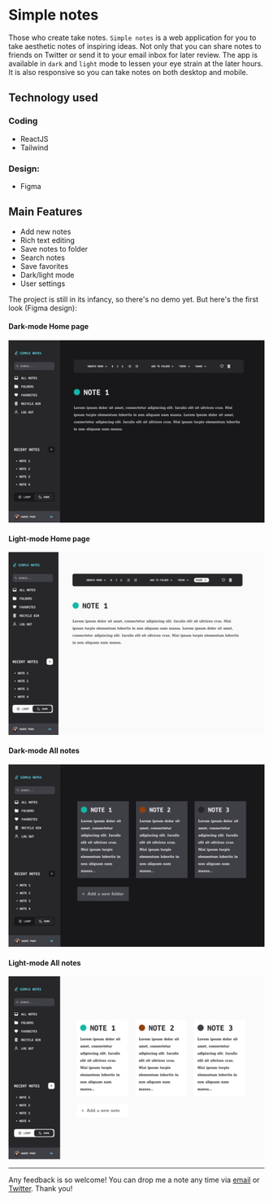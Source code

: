# Simple notes

Those who create take notes. `Simple notes` is a web application for you to take aesthetic notes of inspiring ideas. Not only that you can share notes to friends on Twitter or send it to your email inbox for later review. The app is available in `dark` and `light` mode to lessen your eye strain at the later hours. It is also responsive so you can take notes on both desktop and mobile.

## Technology used

### Coding
- ReactJS
- Tailwind

### Design: 
- Figma

## Main Features
- Add new notes
- Rich text editing
- Save notes to folder
- Search notes
- Save favorites
- Dark/light mode
- User settings

The project is still in its infancy, so there's no demo yet. But here's the first look (Figma design):

#### Dark-mode Home page

![Editor-dark](https://github.com/naomi-pham/simple-notes/blob/2edd85b8089da02b3758cbb8c9e734f62d74973f/images/%23editor%20(2).png)

#### Light-mode Home page

![Editor-light](https://github.com/naomi-pham/simple-notes/blob/3fe7801c3c5b08a4f5c9ac45eb745b9769d10a51/images/%23editor%20(3).png)

#### Dark-mode All notes

![All-note-dark](https://github.com/naomi-pham/simple-notes/blob/6e8ed0a074a7ae0ec73f07f7a09a76f612331348/images/%23all-notes.png)

#### Light-mode All notes

![All-note-light](https://github.com/naomi-pham/simple-notes/blob/main/images/%23all-notes%20(1).png)

---

Any feedback is so welcome! You can drop me a note any time via [email](mailto:phambaonguyendn@gmail.com) or [Twitter](https://twitter.com/naomipham_). Thank you!
